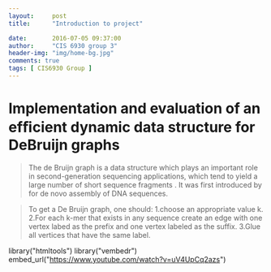 ```yaml
---
layout:     post
title:      "Introduction to project"

date:       2016-07-05 09:37:00
author:     "CIS 6930 group 3"
header-img: "img/home-bg.jpg"
comments: true
tags: [ CIS6930 Group ]
---
```

Implementation and evaluation of an efﬁcient dynamic data structure for DeBruijn graphs
========================================================================================

>The de Bruijn graph is a data structure which plays an important role in
second-generation sequencing applications, which tend to yield a large
number of short sequence fragments . It
was first introduced by for de novo assembly
of DNA sequences. 

>To get a De Bruijn graph, one should:
>  1.choose an appropriate value k.
>  2.For each k-mer that exists in any sequence create an edge with one vertex labed as the prefix and one vertex labeled as the suffix.
>  3.Glue all vertices that have the same label. 



library("htmltools")
library("vembedr")
embed_url("https://www.youtube.com/watch?v=uV4UpCq2azs")